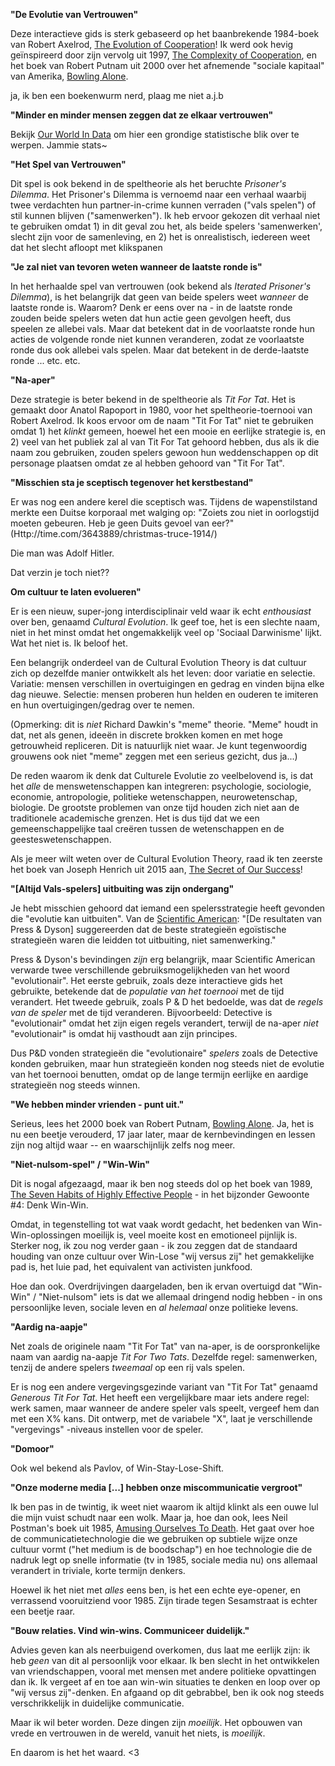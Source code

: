 **"De Evolutie van Vertrouwen"**

Deze interactieve gids is sterk gebaseerd op het baanbrekende 1984-boek van Robert Axelrod, [The Evolution of Cooperation](https://www.amazon.com/Evolution-Cooperation-Revised-Robert-Axelrod/dp/0465005640)! Ik werd ook hevig geïnspireerd door zijn vervolg uit 1997, [The Complexity of Cooperation](http://press.princeton.edu/titles/6144.html), en het boek van Robert Putnam uit 2000 over het afnemende "sociale kapitaal" van Amerika, [Bowling Alone](http://bowlingalone.com/).

ja, ik ben een boekenwurm nerd, plaag me niet a.j.b

**"Minder en minder mensen zeggen dat ze elkaar vertrouwen"**

Bekijk [Our World In Data](https://ourworldindata.org/trust) om hier een grondige statistische blik over te werpen. Jammie stats~

**"Het Spel van Vertrouwen"**

Dit spel is ook bekend in de speltheorie als het beruchte *Prisoner's Dilemma*. Het Prisoner's Dilemma is vernoemd naar een verhaal waarbij twee verdachten hun partner-in-crime kunnen verraden ("vals spelen") of stil kunnen blijven ("samenwerken"). Ik heb ervoor gekozen dit verhaal niet te gebruiken omdat 1) in dit geval zou het, als beide spelers 'samenwerken', slecht zijn voor de samenleving, en 2) het is onrealistisch, iedereen weet dat het slecht afloopt met klikspanen

**"Je zal niet van tevoren weten wanneer de laatste ronde is"**

In het herhaalde spel van vertrouwen (ook bekend als *Iterated Prisoner's Dilemma*), is het belangrijk dat geen van beide spelers weet *wanneer* de laatste ronde is. Waarom? Denk er eens over na - in de laatste ronde zouden beide spelers weten dat hun actie geen gevolgen heeft, dus speelen ze allebei vals. Maar dat betekent dat in de voorlaatste ronde hun acties de volgende ronde niet kunnen veranderen, zodat ze voorlaatste ronde dus ook allebei vals spelen. Maar dat betekent in de derde-laatste ronde ... etc. etc.

**"Na-aper"**

Deze strategie is beter bekend in de speltheorie als *Tit For Tat*. Het is gemaakt door Anatol Rapoport in 1980, voor het speltheorie-toernooi van Robert Axelrod. Ik koos ervoor om de naam "Tit For Tat" niet te gebruiken omdat 1) het *klinkt* gemeen, hoewel het een mooie en eerlijke strategie is, en 2) veel van het publiek zal al van Tit For Tat gehoord hebben, dus als ik die naam zou gebruiken, zouden spelers gewoon hun weddenschappen op dit personage plaatsen omdat ze al hebben gehoord van "Tit For Tat".

**"Misschien sta je sceptisch tegenover het kerstbestand"**

Er was nog een andere kerel die sceptisch was. Tijdens de wapenstilstand merkte een Duitse korporaal met walging op: "Zoiets zou niet in oorlogstijd moeten gebeuren. Heb je geen Duits gevoel van eer?" (Http://time.com/3643889/christmas-truce-1914/)

Die man was Adolf Hitler.

Dat verzin je toch niet??

**Om cultuur te laten evolueren"**

Er is een nieuw, super-jong interdisciplinair veld waar ik echt *enthousiast* over ben, genaamd *Cultural Evolution*. Ik geef toe, het is een slechte naam, niet in het minst omdat het ongemakkelijk veel op 'Sociaal Darwinisme' lijkt. Wat het niet is. Ik beloof het.

Een belangrijk onderdeel van de Cultural Evolution Theory is dat cultuur zich op dezelfde manier ontwikkelt als het leven: door variatie en selectie. Variatie: mensen verschillen in overtuigingen en gedrag en vinden bijna elke dag nieuwe. Selectie: mensen proberen hun helden en ouderen te imiteren en hun overtuigingen/gedrag over te nemen.

(Opmerking: dit is *niet* Richard Dawkin's "meme" theorie. "Meme" houdt in dat, net als genen, ideeën in discrete brokken komen en met hoge getrouwheid repliceren. Dit is natuurlijk niet waar. Je kunt tegenwoordig grouwens ook niet "meme" zeggen met een serieus gezicht, dus ja...)

De reden waarom ik denk dat Culturele Evolutie zo veelbelovend is, is dat het *alle* de menswetenschappen kan integreren: psychologie, sociologie, economie, antropologie, politieke wetenschappen, neurowetenschap, biologie. De grootste problemen van onze tijd houden zich niet aan de traditionele academische grenzen. Het is dus tijd dat we een gemeenschappelijke taal creëren tussen de wetenschappen en de geesteswetenschappen.

Als je meer wilt weten over de Cultural Evolution Theory, raad ik ten zeerste het boek van Joseph Henrich uit 2015 aan, [The Secret of Our Success](http://press.princeton.edu/titles/10543.html)!

**"[Altijd Vals-spelers] uitbuiting was zijn ondergang"**

Je hebt misschien gehoord dat iemand een spelersstrategie heeft gevonden die "evolutie kan uitbuiten". Van de [Scientific American](https://www.scientificamerican.com/article/game-theory-calls-cooperation-into-question1/): "[De resultaten van Press & Dyson] suggereerden dat de beste strategieën egoïstische strategieën waren die leidden tot uitbuiting, niet samenwerking."

Press & Dyson's bevindingen *zijn* erg belangrijk, maar Scientific American verwarde twee verschillende gebruiksmogelijkheden van het woord "evolutionair". Het eerste gebruik, zoals deze interactieve gids het gebruikte, betekende dat de *populatie van het toernooi* met de tijd verandert. Het tweede gebruik, zoals P & D het bedoelde, was dat de *regels van de speler* met de tijd veranderen. Bijvoorbeeld: Detective is "evolutionair" omdat het zijn eigen regels verandert, terwijl de na-aper *niet* "evolutionair" is omdat hij vasthoudt aan zijn principes.

Dus P&D vonden strategieën die "evolutionaire" *spelers* zoals de Detective konden gebruiken, maar hun strategieën konden nog steeds niet de evolutie van het toernooi benutten, omdat op de lange termijn eerlijke en aardige strategieën nog steeds winnen.

**"We hebben minder vrienden - punt uit."**

Serieus, lees het 2000 boek van Robert Putnam, [Bowling Alone](http://bowlingalone.com/). Ja, het is nu een beetje verouderd, 17 jaar later, maar de kernbevindingen en lessen zijn nog altijd waar -- en waarschijnlijk zelfs nog meer.

**"Niet-nulsom-spel" / "Win-Win"**

Dit is nogal afgezaagd, maar ik ben nog steeds dol op het boek van 1989, [The Seven Habits of Highly Effective People](https://www.amazon.com/Habits-Highly-Effective-People-Powerful/dp/0743269519) - in het bijzonder Gewoonte #4: Denk Win-Win.

Omdat, in tegenstelling tot wat vaak wordt gedacht, het bedenken van Win-Win-oplossingen moeilijk is, veel moeite kost en emotioneel pijnlijk is. Sterker nog, ik zou nog verder gaan - ik zou zeggen dat de standaard houding van onze cultuur over Win-Lose "wij versus zij" het gemakkelijke pad is, het luie pad, het equivalent van activisten junkfood.

Hoe dan ook. Overdrijvingen daargeladen, ben ik ervan overtuigd dat "Win-Win" / "Niet-nulsom" iets is dat we allemaal dringend nodig hebben - in ons persoonlijke leven, sociale leven en _al helemaal_ onze politieke levens.

**"Aardig na-aapje"**

Net zoals de originele naam "Tit For Tat" van na-aper, is de oorspronkelijke naam van aardig na-aapje *Tit For Two Tats*. Dezelfde regel: samenwerken, tenzij de andere spelers *tweemaal* op een rij vals spelen.

Er is nog een andere vergevingsgezinde variant van "Tit For Tat" genaamd *Generous Tit For Tat*. Het heeft een vergelijkbare maar iets andere regel: werk samen, maar wanneer de andere speler vals speelt, vergeef hem dan met een X% kans. Dit ontwerp, met de variabele "X", laat je verschillende "vergevings" -niveaus instellen voor de speler.

**"Domoor"**

Ook wel bekend als Pavlov, of Win-Stay-Lose-Shift.

**"Onze moderne media [...] hebben onze miscommunicatie vergroot"**

Ik ben pas in de twintig, ik weet niet waarom ik altijd klinkt als een ouwe lul die mijn vuist schudt naar een wolk. Maar ja, hoe dan ook, lees Neil Postman's boek uit 1985, [Amusing Ourselves To Death](https://www.amazon.com/Amusing-Ourselves-Death-Discourse-Business/dp/014303653X). Het gaat over hoe de communicatietechnologie die we gebruiken op subtiele wijze onze cultuur vormt ("het medium is de boodschap") en hoe technologie die de nadruk legt op snelle informatie (tv in 1985, sociale media nu) ons allemaal verandert in triviale, korte termijn denkers.

Hoewel ik het niet met _alles_ eens ben, is het een echte eye-opener, en verrassend vooruitziend voor 1985. Zijn tirade tegen Sesamstraat is echter een beetje raar.

**"Bouw relaties. Vind win-wins. Communiceer duidelijk."**

Advies geven kan als neerbuigend overkomen, dus laat me eerlijk zijn: ik heb *geen* van dit al persoonlijk voor elkaar. Ik ben slecht in het ontwikkelen van vriendschappen, vooral met mensen met andere politieke opvattingen dan ik. Ik vergeet af en toe aan win-win situaties te denken en loop over op "wij versus zij"-denken. En afgaand op dit gebrabbel, ben ik ook nog steeds verschrikkelijk in  duidelijke communicatie.

Maar ik wil beter worden. Deze dingen zijn *moeilijk*. Het opbouwen van vrede en vertrouwen in de wereld, vanuit het niets, is *moeilijk*.

En daarom is het het waard. <3

